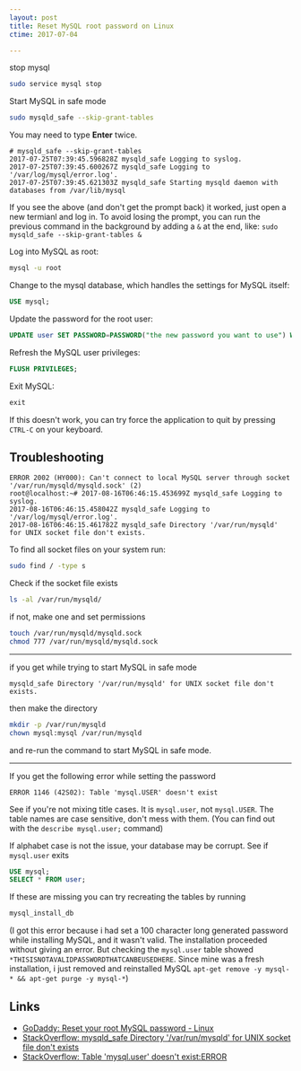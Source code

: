 ```yaml
---
layout: post
title: Reset MySQL root password on Linux
ctime: 2017-07-04

---
```


stop mysql

```bash
sudo service mysql stop
```

Start MySQL in safe mode

```bash
sudo mysqld_safe --skip-grant-tables
```

You may need to type **Enter** twice.

```
# mysqld_safe --skip-grant-tables
2017-07-25T07:39:45.596828Z mysqld_safe Logging to syslog.
2017-07-25T07:39:45.600267Z mysqld_safe Logging to '/var/log/mysql/error.log'.
2017-07-25T07:39:45.621303Z mysqld_safe Starting mysqld daemon with databases from /var/lib/mysql

```
If you see the above (and don't get the prompt back) it worked, just open a new termianl and log in. To avoid losing the prompt, you can run the previous command in the background by adding a `&` at the end, like: `sudo mysqld_safe --skip-grant-tables &`

Log into MySQL as root:

```bash
mysql -u root
```

Change to the mysql database, which handles the settings for MySQL itself:

```sql
USE mysql;
```

Update the password for the root user:

```sql
UPDATE user SET PASSWORD=PASSWORD("the new password you want to use") WHERE USER='root';
```

Refresh the MySQL user privileges:

```sql
FLUSH PRIVILEGES;
```

Exit MySQL:

```sql
exit
```

If this doesn't work, you can try force the application to quit by pressing `CTRL-C` on your keyboard.

Troubleshooting
---

```
ERROR 2002 (HY000): Can't connect to local MySQL server through socket '/var/run/mysqld/mysqld.sock' (2)
root@localhost:~# 2017-08-16T06:46:15.453699Z mysqld_safe Logging to syslog.
2017-08-16T06:46:15.458042Z mysqld_safe Logging to '/var/log/mysql/error.log'.
2017-08-16T06:46:15.461782Z mysqld_safe Directory '/var/run/mysqld' for UNIX socket file don't exists.
```
To find all socket files on your system run:

```bash
sudo find / -type s
```

Check if the socket file exists

```bash
ls -al /var/run/mysqld/
```

if not, make one and set permissions

```bash
touch /var/run/mysqld/mysqld.sock
chmod 777 /var/run/mysqld/mysqld.sock
```

---
if you get while trying to start MySQL in safe mode

```
mysqld_safe Directory '/var/run/mysqld' for UNIX socket file don't exists.
```

then make the directory 

```bash
mkdir -p /var/run/mysqld
chown mysql:mysql /var/run/mysqld
```
and re-run the command to start MySQL in safe mode.

---

If you get the following error while setting the password

```
ERROR 1146 (42S02): Table 'mysql.USER' doesn't exist
```

See if you're not mixing title cases. It is `mysql.user`, not `mysql.USER`. The table names are case sensitive, don't mess with them. (You can find out with the `describe mysql.user;` command)

If alphabet case is not the issue, your database may be corrupt. See if `mysql.user` exits

```sql
USE mysql;
SELECT * FROM user;
```

If these are missing you can try recreating the tables by running

```bash
mysql_install_db
```

(I got this error because i had set a 100 character long generated password while installing MySQL, and it wasn't valid. The installation proceeded without giving an error. But checking the `mysql.user` table showed `*THISISNOTAVALIDPASSWORDTHATCANBEUSEDHERE`. Since mine was a fresh installation, i just removed and reinstalled MySQL `apt-get remove -y mysql-* && apt-get purge -y mysql-*`)


Links
---
- [GoDaddy: Reset your root MySQL password - Linux](https://pk.godaddy.com/help/reset-your-root-mysql-password-linux-17548)
- [StackOverflow: mysqld_safe Directory '/var/run/mysqld' for UNIX socket file don't exists](https://stackoverflow.com/questions/42153059/mysqld-safe-directory-var-run-mysqld-for-unix-socket-file-dont-exists)
- [StackOverflow: Table 'mysql.user' doesn't exist:ERROR](https://stackoverflow.com/questions/17780630/table-mysql-user-doesnt-existerror)